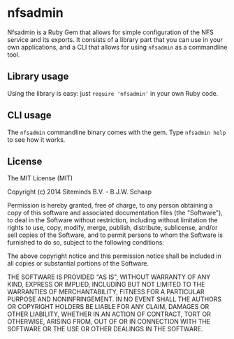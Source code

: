 nfsadmin
========

Nfsadmin is a Ruby Gem that allows for simple configuration of the NFS service and its exports.
It consists of a library part that you can use in your own applications, and a CLI that allows 
for using `nfsadmin` as a commandline tool.

Library usage
-------------

Using the library is easy: just `require 'nfsadmin'` in your own Ruby code.

CLI usage
---------

The `nfsadmin` commandline binary comes with the gem. Type `nfsadmin help` to see how it works.

License
-------

The MIT License (MIT)

Copyright (c) 2014 Siteminds B.V. - B.J.W. Schaap

Permission is hereby granted, free of charge, to any person obtaining a copy
of this software and associated documentation files (the "Software"), to deal
in the Software without restriction, including without limitation the rights
to use, copy, modify, merge, publish, distribute, sublicense, and/or sell
copies of the Software, and to permit persons to whom the Software is
furnished to do so, subject to the following conditions:

The above copyright notice and this permission notice shall be included in all
copies or substantial portions of the Software.

THE SOFTWARE IS PROVIDED "AS IS", WITHOUT WARRANTY OF ANY KIND, EXPRESS OR
IMPLIED, INCLUDING BUT NOT LIMITED TO THE WARRANTIES OF MERCHANTABILITY,
FITNESS FOR A PARTICULAR PURPOSE AND NONINFRINGEMENT. IN NO EVENT SHALL THE
AUTHORS OR COPYRIGHT HOLDERS BE LIABLE FOR ANY CLAIM, DAMAGES OR OTHER
LIABILITY, WHETHER IN AN ACTION OF CONTRACT, TORT OR OTHERWISE, ARISING FROM,
OUT OF OR IN CONNECTION WITH THE SOFTWARE OR THE USE OR OTHER DEALINGS IN THE
SOFTWARE.

